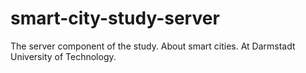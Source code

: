 # smart-city-study-server
The server component of the study. About smart cities. At Darmstadt University of Technology.

